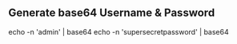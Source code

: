 ## Generate base64 Username & Password
echo -n 'admin' | base64
echo -n 'supersecretpassword' | base64
